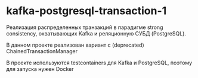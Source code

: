 # kafka-postgresql-transaction-1
Реализация распределенных транзакций в парадигме strong consistency, охватывающих Kafka и реляционную СУБД (PostgreSQL).

В данном проекте реализован вариант с (deprecated) ChainedTransactionManager

В проекте используются testcontainers для Kafka и PostgreSQL, поэтому для запуска нужен Docker